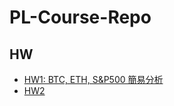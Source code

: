 # PL-Course-Repo


## HW
- [HW1: BTC, ETH, S&P500 簡易分析](https://colab.research.google.com/drive/1nBrJz60EWjaKzBEEQdKPRkTY6ivBxwvM?usp=sharing)
- [HW2](https://colab.research.google.com/drive/1FVXpsJRzt5xxHYpMvSPDCWWj_QGjD4pQ?usp=sharing)
